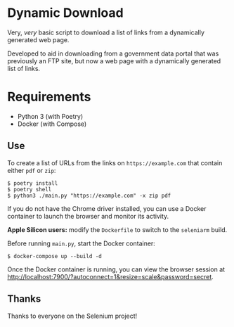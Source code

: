 # Dynamic Download

Very, *very* basic script to download a list of links from a dynamically generated web page.

Developed to aid in downloading from a government data portal that was previously an FTP site, but now a web page with a dynamically generated list of links. 

# Requirements

- Python 3 (with Poetry)
- Docker (with Compose)

## Use

To create a list of URLs from the links on `https://example.com` that contain either `pdf` or `zip`:

    $ poetry install
    $ poetry shell
    $ python3 ./main.py "https://example.com" -x zip pdf

If you do not have the Chrome driver installed, you can use a Docker container to launch the browser and monitor its activity. 

**Apple Silicon users:** modify the `Dockerfile` to switch to the `seleniarm` build. 

Before running `main.py`, start the Docker container:

    $ docker-compose up --build -d

Once the Docker container is running, you can view the browser session at [http://localhost:7900/?autoconnect=1&resize=scale&password=secret](http://localhost:7900/?autoconnect=1&resize=scale&password=secret). 

## Thanks

Thanks to everyone on the Selenium project!
